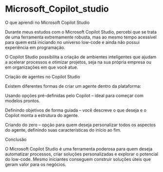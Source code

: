 # Microsoft_Copilot_studio

O que aprendi no Microsoft Copilot Studio

Durante meus estudos com o Microsoft Copilot Studio, percebi que se trata de uma ferramenta extremamente robusta, mas ao mesmo tempo acessível para quem está iniciando no universo low-code e ainda não possui experiência em programação.

O Copilot Studio possibilita a criação de ambientes inteligentes que ajudam a acelerar processos e otimizar projetos, seja na sua própria empresa ou em organizações em que você atue.

Criação de agentes no Copilot Studio

Existem diferentes formas de criar um agente dentro da plataforma:

Usando opções pré-definidas pelo Copilot – ideal para começar com modelos prontos.

Definindo objetivos de forma guiada – você descreve o que deseja e o Copilot monta a estrutura do agente.

Criando do zero – opção para quem deseja personalizar todos os aspectos do agente, definindo suas características do início ao fim.

Conclusão

O Microsoft Copilot Studio é uma ferramenta poderosa para quem deseja automatizar processos, criar soluções personalizadas e explorar o potencial do low-code. Mesmo iniciantes conseguem construir soluções úteis que geram valor para os negócios.
